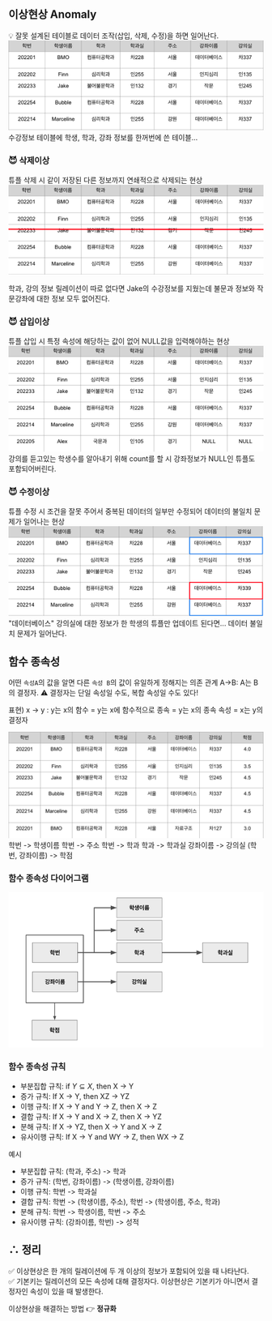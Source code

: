 ## 이상현상 Anomaly
💡 잘못 설계된 테이블로 데이터 조작(삽입, 삭제, 수정)을 하면 일어난다.  
![](./image/anomaly.png)
수강정보 테이블에 학생, 학과, 강좌 정보를 한꺼번에 쓴 테이블...
### 😈 삭제이상
튜플 삭제 시 같이 저장된 다른 정보까지 연쇄적으로 삭제되는 현상
![](./image/anomaly1.png)

학과, 강의 정보 릴레이션이 따로 없다면 Jake의 수강정보를 지웠는데 불문과 정보와 작문강좌에 대한 정보 모두 없어진다.

### 😈 삽입이상
튜플 삽입 시 특정 속성에 해당하는 값이 없어 NULL값을 입력해야하는 현상
![](./image/anomaly2.png)
강의를 듣고있는 학생수를 알아내기 위해 count를 할 시 강좌정보가 NULL인 튜플도 포함되어버린다. 

### 😈 수정이상
튜플 수정 시 조건을 잘못 주어서 중복된 데이터의 일부만 수정되어 데이터의 불일치 문제가 일어나는 현상
![](./image/anomaly3.png)
"데이터베이스" 강의실에 대한 정보가 한 학생의 튜플만 업데이트 된다면... 데이터 불일치 문제가 일어난다.

## 함수 종속성

어떤 `속성A`의 값을 알면 다른 `속성 B`의 값이 유일하게 정해지는 의존 관계
A→B: A는 B의 결정자. 
⚠️ 결정자는 단일 속성일 수도, 복합 속성일 수도 있다!

표현) x → y : y는 x의 함수 = y는 x에 함수적으로 종속 = y는 x의 종속 속성 = x는 y의 결정자

![](./image/dependency1.png)
학번 -> 학생이름
학번 -> 주소
학번 -> 학과
학과 -> 학과실
강좌이름 -> 강의실
(학번, 강좌이름) -> 학점
### 함수 종속성 다이어그램
![](./image/dependency2.png)
### 함수 종속성 규칙

- 부분집합 규칙: if $Y \subseteq X$, then X → Y
- 증가 규칙: If X → Y, then XZ → YZ
- 이행 규칙: If X → Y and Y → Z, then X → Z
- 결합 규칙: If X → Y and X → Z, then X → YZ
- 분해 규칙: If X → YZ, then X → Y and X → Z
- 유사이행 규칙: If X → Y and WY → Z, then WX → Z

예시
- 부분집합 규칙: (학과, 주소) -> 학과
- 증가 규칙: (학번, 강좌이름) -> (학생이름, 강좌이름)
- 이행 규칙: 학번 -> 학과실
- 결합 규칙: 학번 -> (학생이름, 주소), 학번 -> (학생이름, 주소, 학과)
- 분해 규칙: 학번 -> 학생이름, 학번 -> 주소
- 유사이행 규칙: (강좌이름, 학번) -> 성적

## $\therefore$ 정리
✅ 이상현상은 한 개의 릴레이션에 두 개 이상의 정보가 포함되어 있을 때 나타난다.
✅ 기본키는 릴레이션의 모든 속성에 대해 결정자다. 이상현상은 기본키가 아니면서 결정자인 속성이 있을 때 발생한다.

이상현상을 해결하는 방법 👉 **정규화**